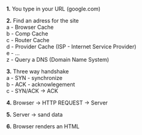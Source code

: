 **1.** You type in your URL (google.com)

**2.** Find an adress for the site  
 a - Browser Cache  
 b - Comp Cache  
 c - Router Cache  
 d - Provider Cache (ISP - Internet Service Provider)  
 e - ...  
 z - Query a DNS (Domain Name System)

**3.** Three way handshake  
 a - SYN - synchronize  
 b - ACK - acknowlegement  
 c - SYN/ACK -> ACK

**4.** Browser -> HTTP REQUEST -> Server

**5.** Server -> sand data

**6.** Browser renders an HTML
